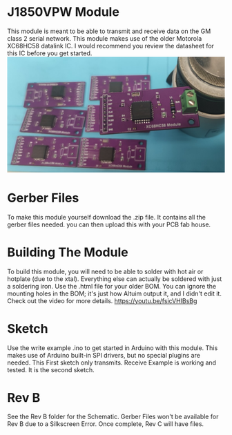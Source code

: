 # J1850VPW Module
This module is meant to be able to transmit and receive data on the GM class 2 serial network. This module makes use of the older Motorola XC68HC58 datalink IC. I would recommend you review the datasheet for this IC before you get started.
![PCB](Modules.jpg)

# Gerber Files
To make this module yourself download the .zip file. It contains all the gerber files needed. you can then upload this with your PCB fab house.

# Building The Module
To build this module, you will need to be able to solder with hot air or hotplate (due to the xtal). Everything else can actually be soldered with just a soldering iron. Use the .html file for your older BOM. You can ignore the mounting holes in the BOM; it's just how Altuim output it, and I didn't edit it.
Check out the video for more details. https://youtu.be/fsicVHIBsBg

# Sketch
Use the write example .ino to get started in Arduino with this module. This makes use of Arduino built-in SPI drivers, but no special plugins are needed. This First sketch only transmits. Receive Example is working and tested. It is the second sketch.

# Rev B
See the Rev B folder for the Schematic. Gerber Files won't be available for Rev B due to a Silkscreen Error. Once complete, Rev C will have files.
